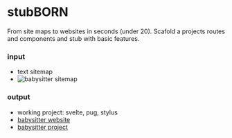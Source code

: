 # stubBORN
From site maps to websites in seconds (under 20).
Scafold a projects routes and components and stub with basic features.

### input
- text sitemap
- ![babysitter sitemap](./models/orbb/site.stub)

### output
- working project: svelte, pug, stylus
- [babysitter website](https://stub.leonk.dev)
- [babysitter project](https://github.com/LeonKuhne/stubborn/tree/deploy)

